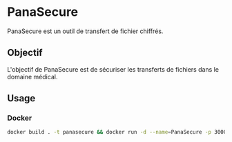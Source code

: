 # PanaSecure

PanaSecure est un outil de transfert de fichier chiffrés.

## Objectif

L'objectif de PanaSecure est de sécuriser les transferts de fichiers dans le domaine médical.

## Usage

### Docker

```bash
docker build . -t panasecure && docker run -d --name=PanaSecure -p 3000:3000 -v db_user="" -v db_host="" -v db_database="" -v db_password="" -v db_port="" panasecure
```